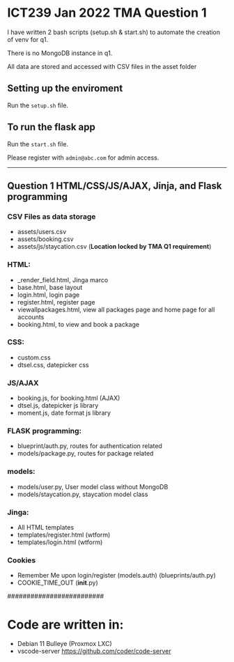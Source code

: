 # ICT239 Jan 2022 TMA Question 1 
I have written 2 bash scripts (setup.sh & start.sh) to automate the creation of venv for q1.

There is no MongoDB instance in q1.

All data are stored and accessed with CSV files in the asset folder

## Setting up the enviroment
Run the `setup.sh` file.

## To run the flask app
Run the `start.sh` file.

Please register with `admin@abc.com` for admin access.



-------------------
## Question 1 HTML/CSS/JS/AJAX, Jinja, and Flask programming 
### CSV Files as data storage
- assets/users.csv
- assets/booking.csv
- assets/js/staycation.csv (__Location locked by TMA Q1 requirement__)
### HTML:
- _render_field.html, Jinga marco
- base.html, base layout
- login.html, login page
- register.html, register page
- viewallpackages.html, view all packages page and home page for all accounts
- booking.html, to view and book a package

### CSS:
- custom.css
- dtsel.css, datepicker css

### JS/AJAX
- booking.js, for booking.html (AJAX)
- dtsel.js, datepicker js library
- moment.js, date format js library

### FLASK programming:
- blueprint/auth.py, routes for authentication related 
- models/package.py, routes for package related

### models:
- models/user.py, User model class without MongoDB
- models/staycation.py, staycation model class

### Jinga:
- All HTML templates
- templates/register.html (wtform)
- templates/login.html (wtform)

### Cookies
- Remember Me upon login/register (models.auth) (blueprints/auth.py)
- COOKIE_TIME_OUT (__init__.py) 



#########################
# Code are written in:
- Debian 11 Bulleye (Proxmox LXC) 
- vscode-server https://github.com/coder/code-server